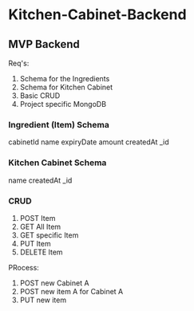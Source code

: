 # Kitchen-Cabinet-Backend
## MVP Backend
Req's:
1. Schema for the Ingredients
2. Schema for Kitchen Cabinet
3. Basic CRUD
4. Project specific MongoDB 


### Ingredient (Item) Schema

cabinetId
name
expiryDate
amount
createdAt
_id

### Kitchen Cabinet Schema
name
createdAt
_id

### CRUD
1. POST Item
2. GET All Item
3. GET specific Item
4. PUT Item
5. DELETE Item


PRocess:

1. POST new Cabinet A
2. POST new item A for Cabinet A
3. PUT new item